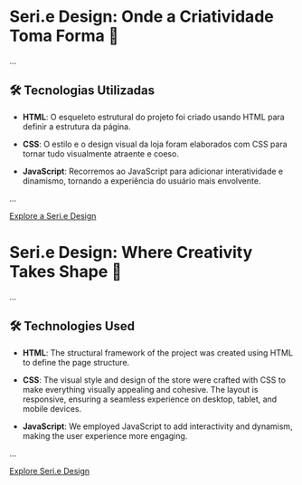 # Seri.e Design: Onde a Criatividade Toma Forma 🎨

...

## 🛠️ Tecnologias Utilizadas

- **HTML**: O esqueleto estrutural do projeto foi criado usando HTML para definir a estrutura da página.

- **CSS**: O estilo e o design visual da loja foram elaborados com CSS para tornar tudo visualmente atraente e coeso.

- **JavaScript**: Recorremos ao JavaScript para adicionar interatividade e dinamismo, tornando a experiência do usuário mais envolvente.

...

[Explore a Seri.e Design](https://seu-url-serie-design.com)

# Seri.e Design: Where Creativity Takes Shape 🎨

...

## 🛠️ Technologies Used

- **HTML**: The structural framework of the project was created using HTML to define the page structure.

- **CSS**: The visual style and design of the store were crafted with CSS to make everything visually appealing and cohesive. The layout is responsive, ensuring a seamless experience on desktop, tablet, and mobile devices.

- **JavaScript**: We employed JavaScript to add interactivity and dynamism, making the user experience more engaging.

...

[Explore Seri.e Design](https://your-serie-design-url.com)
 
